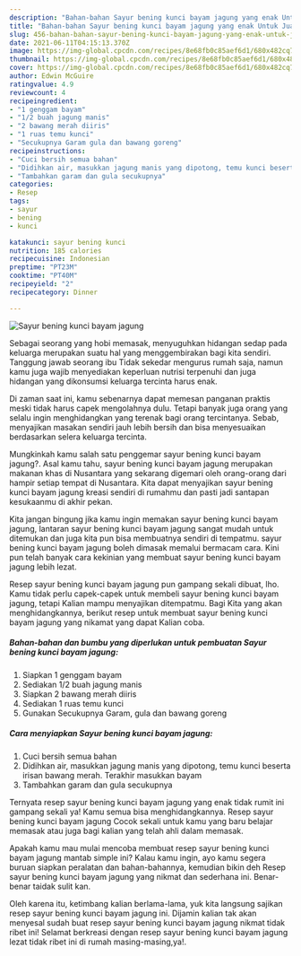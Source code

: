 ```yaml
---
description: "Bahan-bahan Sayur bening kunci bayam jagung yang enak Untuk Jualan"
title: "Bahan-bahan Sayur bening kunci bayam jagung yang enak Untuk Jualan"
slug: 456-bahan-bahan-sayur-bening-kunci-bayam-jagung-yang-enak-untuk-jualan
date: 2021-06-11T04:15:13.370Z
image: https://img-global.cpcdn.com/recipes/8e68fb0c85aef6d1/680x482cq70/sayur-bening-kunci-bayam-jagung-foto-resep-utama.jpg
thumbnail: https://img-global.cpcdn.com/recipes/8e68fb0c85aef6d1/680x482cq70/sayur-bening-kunci-bayam-jagung-foto-resep-utama.jpg
cover: https://img-global.cpcdn.com/recipes/8e68fb0c85aef6d1/680x482cq70/sayur-bening-kunci-bayam-jagung-foto-resep-utama.jpg
author: Edwin McGuire
ratingvalue: 4.9
reviewcount: 4
recipeingredient:
- "1 genggam bayam"
- "1/2 buah jagung manis"
- "2 bawang merah diiris"
- "1 ruas temu kunci"
- "Secukupnya Garam gula dan bawang goreng"
recipeinstructions:
- "Cuci bersih semua bahan"
- "Didihkan air, masukkan jagung manis yang dipotong, temu kunci beserta irisan bawang merah. Terakhir masukkan bayam"
- "Tambahkan garam dan gula secukupnya"
categories:
- Resep
tags:
- sayur
- bening
- kunci

katakunci: sayur bening kunci 
nutrition: 185 calories
recipecuisine: Indonesian
preptime: "PT23M"
cooktime: "PT40M"
recipeyield: "2"
recipecategory: Dinner

---
```



![Sayur bening kunci bayam jagung](https://img-global.cpcdn.com/recipes/8e68fb0c85aef6d1/680x482cq70/sayur-bening-kunci-bayam-jagung-foto-resep-utama.jpg)

Sebagai seorang yang hobi memasak, menyuguhkan hidangan sedap pada keluarga merupakan suatu hal yang menggembirakan bagi kita sendiri. Tanggung jawab seorang ibu Tidak sekedar mengurus rumah saja, namun kamu juga wajib menyediakan keperluan nutrisi terpenuhi dan juga hidangan yang dikonsumsi keluarga tercinta harus enak.

Di zaman  saat ini, kamu sebenarnya dapat memesan panganan praktis meski tidak harus capek mengolahnya dulu. Tetapi banyak juga orang yang selalu ingin menghidangkan yang terenak bagi orang tercintanya. Sebab, menyajikan masakan sendiri jauh lebih bersih dan bisa menyesuaikan berdasarkan selera keluarga tercinta. 



Mungkinkah kamu salah satu penggemar sayur bening kunci bayam jagung?. Asal kamu tahu, sayur bening kunci bayam jagung merupakan makanan khas di Nusantara yang sekarang digemari oleh orang-orang dari hampir setiap tempat di Nusantara. Kita dapat menyajikan sayur bening kunci bayam jagung kreasi sendiri di rumahmu dan pasti jadi santapan kesukaanmu di akhir pekan.

Kita jangan bingung jika kamu ingin memakan sayur bening kunci bayam jagung, lantaran sayur bening kunci bayam jagung sangat mudah untuk ditemukan dan juga kita pun bisa membuatnya sendiri di tempatmu. sayur bening kunci bayam jagung boleh dimasak memalui bermacam cara. Kini pun telah banyak cara kekinian yang membuat sayur bening kunci bayam jagung lebih lezat.

Resep sayur bening kunci bayam jagung pun gampang sekali dibuat, lho. Kamu tidak perlu capek-capek untuk membeli sayur bening kunci bayam jagung, tetapi Kalian mampu menyajikan ditempatmu. Bagi Kita yang akan menghidangkannya, berikut resep untuk membuat sayur bening kunci bayam jagung yang nikamat yang dapat Kalian coba.

<!--inarticleads1-->

##### Bahan-bahan dan bumbu yang diperlukan untuk pembuatan Sayur bening kunci bayam jagung:

1. Siapkan 1 genggam bayam
1. Sediakan 1/2 buah jagung manis
1. Siapkan 2 bawang merah diiris
1. Sediakan 1 ruas temu kunci
1. Gunakan Secukupnya Garam, gula dan bawang goreng




<!--inarticleads2-->

##### Cara menyiapkan Sayur bening kunci bayam jagung:

1. Cuci bersih semua bahan
1. Didihkan air, masukkan jagung manis yang dipotong, temu kunci beserta irisan bawang merah. Terakhir masukkan bayam
1. Tambahkan garam dan gula secukupnya




Ternyata resep sayur bening kunci bayam jagung yang enak tidak rumit ini gampang sekali ya! Kamu semua bisa menghidangkannya. Resep sayur bening kunci bayam jagung Cocok sekali untuk kamu yang baru belajar memasak atau juga bagi kalian yang telah ahli dalam memasak.

Apakah kamu mau mulai mencoba membuat resep sayur bening kunci bayam jagung mantab simple ini? Kalau kamu ingin, ayo kamu segera buruan siapkan peralatan dan bahan-bahannya, kemudian bikin deh Resep sayur bening kunci bayam jagung yang nikmat dan sederhana ini. Benar-benar taidak sulit kan. 

Oleh karena itu, ketimbang kalian berlama-lama, yuk kita langsung sajikan resep sayur bening kunci bayam jagung ini. Dijamin kalian tak akan menyesal sudah buat resep sayur bening kunci bayam jagung nikmat tidak ribet ini! Selamat berkreasi dengan resep sayur bening kunci bayam jagung lezat tidak ribet ini di rumah masing-masing,ya!.

